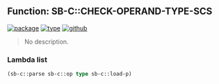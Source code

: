 ## Function: SB-C::CHECK-OPERAND-TYPE-SCS
[![package](https://img.shields.io/badge/Package-SB--C-5f9ea0.svg?style=social&colorA=999999)](../) [![type](https://img.shields.io/badge/Type-Function-5f9ea0.svg?style=social&colorA=999999)](../#function) [![github](https://img.shields.io/badge/GitHub-View_the_source-5f9ea0.svg?style=social&colorA=999999&logo=github)](https://github.com/sbcl/sbcl/blob/master/src/compiler/meta-vmdef.lisp/) 

> No description.

### Lambda list
```cl
(sb-c::parse sb-c::op type sb-c::load-p)
```
